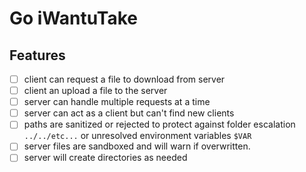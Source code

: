 # Go iWantuTake

## Features
- [ ] client can  request a file to download from server
- [ ] client an upload a file to the server
- [ ] server can handle multiple requests at a time
- [ ] server can act as a client but can't find new clients
- [ ] paths are sanitized or rejected to protect against folder escalation `../../etc...` or unresolved environment variables `$VAR`
- [ ] server files are sandboxed and will warn if overwritten. 
- [ ] server will create directories as needed 
